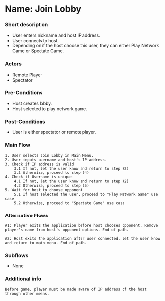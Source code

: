# Name: Join Lobby

### Short description
- User enters nickname and host IP address.
- User connects to host. 
- Depending on if the host choose this user, they can either Play Network Game or Spectate Game. 

### Actors
- Remote Player
- Spectator

### Pre-Conditions
- Host creates lobby.
- Host selected to play network game.

### Post-Conditions
- User is either spectator or remote player.

### Main Flow
```
1. User selects Join Lobby in Main Menu.
2. User inputs username and host's IP address.
3. Check if IP address is valid
    3.1 If not, let the user know and return to step (2)
    3.2 Otherwise, proceed to step (4)
4. Check if Username is unique
    4.1 If not, let the user know and return to step (2)
    4.2 Otherwise, proceed to step (5)
5. Wait for host to choose opponent
    5.1 If host selected the user, proceed to "Play Network Game" use case
    5.2 Otherwise, proceed to "Spectate Game" use case
```

### Alternative Flows
```
A1: Player exits the application before host chooses opponent. Remove player's name from host's opponent options. End of path.
```

```
A2: Host exits the application after user connected. Let the user know and return to main menu. End of path.
```

### Subflows
- None

### Additional info
```
Before game, player must be made aware of IP address of the host through other means.
```
